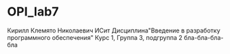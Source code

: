 # OPI_lab7
Кирилл 
Клемято
Николаевич
ИСит
Дисциплина"Введение в разработку программного обеспечения"
Курс 1, Группа 3, подгруппа 2
бла-бла-бла-бла
